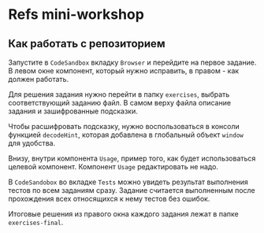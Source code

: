 # Refs mini-workshop

## Как работать с репозиторием

Запустите в `CodeSandbox` вкладку `Browser` и перейдите на первое задание.
В левом окне компонент, который нужно исправить, в правом - как должен работать.

Для решения задания нужно перейти в папку `exercises`, выбрать соответствующий
заданию файл. В самом верху файла описание задания и зашифрованные подсказки.

Чтобы расшифровать подсказку, нужно воспользоваться в консоли функцией
`decodeHint`, которая добавлена в глобальный объект `window` для удобства.

Внизу, внутри компонента `Usage`, пример того, как будет использоваться целевой
компонент. Компонент `Usage` редактировать не надо.

В `CodeSandobox` во вкладке `Tests` можно увидеть результат выполнения тестов
по всем заданиям сразу. Задание считается выполненным после прохождения всех
относящихся к нему тестов без ошибок.

Итоговые решения из правого окна каждого задания лежат в папке `exercises-final`.
